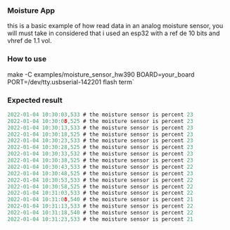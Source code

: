 ### Moisture App

this is a basic example of how read data in an analog moisture sensor, you will must take in considered that i used
an esp32 with a ref de 10 bits and vhref de 1.1 vol.
### How to use
make -C examples/moisture_sensor_hw390 BOARD=your_board PORT=/dev/tty.usbserial-142201 flash term`
### Expected result
```c
2022-01-04 10:30:03,533 # the moisture sensor is percent 23
2022-01-04 10:30:08,525 # the moisture sensor is percent 23
2022-01-04 10:30:13,533 # the moisture sensor is percent 23
2022-01-04 10:30:18,525 # the moisture sensor is percent 23
2022-01-04 10:30:23,533 # the moisture sensor is percent 23
2022-01-04 10:30:28,525 # the moisture sensor is percent 23
2022-01-04 10:30:33,532 # the moisture sensor is percent 23
2022-01-04 10:30:38,525 # the moisture sensor is percent 23
2022-01-04 10:30:43,533 # the moisture sensor is percent 22
2022-01-04 10:30:48,525 # the moisture sensor is percent 23
2022-01-04 10:30:53,533 # the moisture sensor is percent 22
2022-01-04 10:30:58,525 # the moisture sensor is percent 22
2022-01-04 10:31:03,533 # the moisture sensor is percent 22
2022-01-04 10:31:08,540 # the moisture sensor is percent 21
2022-01-04 10:31:13,533 # the moisture sensor is percent 22
2022-01-04 10:31:18,540 # the moisture sensor is percent 22
2022-01-04 10:31:23,533 # the moisture sensor is percent 21
```
